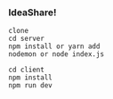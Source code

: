 ### IdeaShare!
```Quickstart server
clone
cd server
npm install or yarn add
nodemon or node index.js
```

```Quickstart client
cd client
npm install
npm run dev
```
